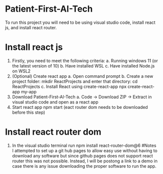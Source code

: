 # Patient-First-AI-Tech
To run this project you will need to be using visual studio code, install react js, and install react router. 

# Install react js
1. Firstly, you need to meet the following criteria:
  a. Running windows 11 (or the latest version of 10)
  b. Have installed WSL
  c. Have installed Node.js on WSL2
2. (Optional) Create react app
  a. Open command prompt
  b. Create a new project folder: mkdir ReactProjects and enter that directory: cd ReactProjects
  c. Install React using create-react-app
     npx create-react-app my-app
4. Download Patient-First-AI-Tech
  a. Code -> Download ZIP -> Extract in visual studio code and open as a react app
3. Start react app
   npm start (eact router dom needs to be downloaded before this step)

# Install react router dom
1. In the visual studio terminal run npm install react-router-dom@6
#Notes
I attempted to set up a git hub pages to allow easy use without having to download any software but since github pages does not support react router this was not possible. Instead, I will be postong a link to a demo in case there is any issue downloading the proper software to run the app. 
